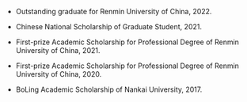 - Outstanding graduate for Renmin University of China, 2022.
  
- Chinese National Scholarship of Graduate Student, 2021.

- First-prize Academic Scholarship for Professional Degree of Renmin University of China, 2021.

- First-prize Academic Scholarship for Professional Degree of Renmin University of China, 2020.

- BoLing Academic Scholarship of Nankai University, 2017.



